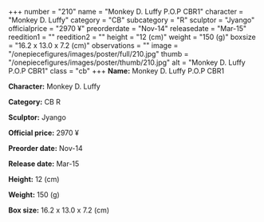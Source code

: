 +++
number = "210"
name = "Monkey D. Luffy P.O.P CBR1"
character = "Monkey D. Luffy"
category = "CB"
subcategory = "R"
sculptor = "Jyango"
officialprice = "2970 ¥"
preorderdate = "Nov-14"
releasedate = "Mar-15"
reedition1 = ""
reedition2 = ""
height = "12 (cm)"
weight = "150 (g)"
boxsize = "16.2 x 13.0 x 7.2 (cm)"
observations = ""
image = "/onepiecefigures/images/poster/full/210.jpg"
thumb = "/onepiecefigures/images/poster/thumb/210.jpg"
alt = "Monkey D. Luffy P.O.P CBR1"
class = "cb"
+++
**Name:** Monkey D. Luffy P.O.P CBR1

**Character:** Monkey D. Luffy

**Category:** CB  R 

**Sculptor:** Jyango

**Official price:** 2970 ¥

**Preorder date:** Nov-14

**Release date:** Mar-15

**Height:** 12 (cm)

**Weight:** 150 (g)

**Box size:** 16.2 x 13.0 x 7.2 (cm)
